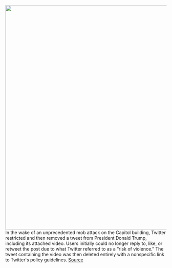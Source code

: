 <img src='https://cdn.vox-cdn.com/thumbor/wk4iNjojjPPynyGbx91YVpFKyhY=/0x0:5127x3399/1200x800/filters:focal(2154x1290:2974x2110)/cdn.vox-cdn.com/uploads/chorus_image/image/68629839/1230455792.0.jpg' width='700px' /><br/>
In the wake of an unprecedented mob attack on the Capitol building, Twitter restricted and then removed a tweet from President Donald Trump, including its attached video. Users initially could no longer reply to, like, or retweet the post due to what Twitter referred to as a “risk of violence.” The tweet containing the video was then deleted entirely with a nonspecific link to Twitter's policy guidelines.
<a href='https://www.theverge.com/2021/1/6/22217697/twitter-trump-facebook-restrict-violence-tweet-video-capitol-riot-maga'> Source <a/>